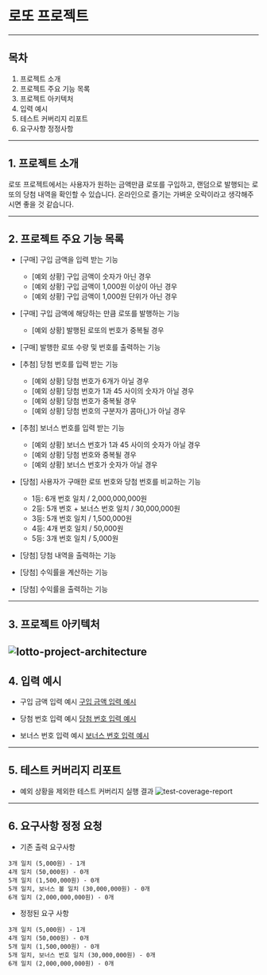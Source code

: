# 로또 프로젝트

---

## 목차
1. 프로젝트 소개
2. 프로젝트 주요 기능 목록
3. 프로젝트 아키텍처
4. 입력 예시
5. 테스트 커버리지 리포트
6. 요구사항 정정사항

---

## 1. 프로젝트 소개
로또 프로젝트에서는 사용자가 원하는 금액만큼 로또를 구입하고, 랜덤으로 발행되는 로또의 당첨 내역을 확인할 수 있습니다.
온라인으로 즐기는 가벼운 오락이라고 생각해주시면 좋을 것 같습니다.

---

## 2. 프로젝트 주요 기능 목록
- [구매] 구입 금액을 입력 받는 기능
  * [예외 상황] 구입 금액이 숫자가 아닌 경우
  * [예외 상황] 구입 금액이 1,000원 이상이 아닌 경우
  * [예외 상황] 구입 금액이 1,000원 단위가 아닌 경우


- [구매] 구입 금액에 해당하는 만큼 로또를 발행하는 기능
  * [예외 상황] 발행된 로또의 번호가 중복될 경우

- [구매] 발행한 로또 수량 및 번호를 출력하는 기능


- [추첨] 당첨 번호를 입력 받는 기능
  * [예외 상황] 당첨 번호가 6개가 아닐 경우
  * [예외 상황] 당첨 번호가 1과 45 사이의 숫자가 아닐 경우
  * [예외 상황] 당첨 번호가 중복될 경우
  * [예외 상황] 당첨 번호의 구분자가 콤마(,)가 아닐 경우


- [추첨] 보너스 번호를 입력 받는 기능
  * [예외 상황] 보너스 번호가 1과 45 사이의 숫자가 아닐 경우
  * [예외 상황] 당첨 번호와 중복될 경우
  * [예외 상황] 보너스 번호가 숫자가 아닐 경우


- [당첨] 사용자가 구매한 로또 번호와 당첨 번호를 비교하는 기능
  * 1등: 6개 번호 일치 / 2,000,000,000원 
  * 2등: 5개 번호 + 보너스 번호 일치 / 30,000,000원 
  * 3등: 5개 번호 일치 / 1,500,000원 
  * 4등: 4개 번호 일치 / 50,000원 
  * 5등: 3개 번호 일치 / 5,000원


- [당첨] 당첨 내역을 출력하는 기능


- [당첨] 수익률을 계산하는 기능


- [당첨] 수익률을 출력하는 기능

---

## 3. 프로젝트 아키텍처
![lotto-project-architecture](..%2F..%2F..%2Flotto-project-architecture.png)
---

## 4. 입력 예시
- 구입 금액 입력 예시
[구입 금액 입력 예시](..%2F..%2F..%2F%EA%B5%AC%EC%9E%85%20%EA%B8%88%EC%95%A1%20%EC%9E%85%EB%A0%A5%20%EC%98%88%EC%8B%9C.mov)

- 당첨 번호 입력 예시
[당첨 번호 입력 예시](..%2F..%2F..%2F%EB%8B%B9%EC%B2%A8%20%EB%B2%88%ED%98%B8%20%EC%9E%85%EB%A0%A5%20%EC%98%88%EC%8B%9C.mov)

- 보너스 번호 입력 예시
[보너스 번호 입력 예시](..%2F..%2F..%2F%EB%B3%B4%EB%84%88%EC%8A%A4%20%EB%B2%88%ED%98%B8%20%EC%9E%85%EB%A0%A5%20%EC%98%88%EC%8B%9C.mov)

---

## 5. 테스트 커버리지 리포트
- 예외 상황을 제외한 테스트 커버리지 실행 결과
![test-coverage-report](..%2F..%2F..%2Ftest-coverage-report.png)

---

## 6. 요구사항 정정 요청
- 기존 출력 요구사항
```
3개 일치 (5,000원) - 1개
4개 일치 (50,000원) - 0개
5개 일치 (1,500,000원) - 0개
5개 일치, 보너스 볼 일치 (30,000,000원) - 0개
6개 일치 (2,000,000,000원) - 0개
```

- 정정된 요구 사항
```
3개 일치 (5,000원) - 1개
4개 일치 (50,000원) - 0개
5개 일치 (1,500,000원) - 0개
5개 일치, 보너스 번호 일치 (30,000,000원) - 0개
6개 일치 (2,000,000,000원) - 0개
```
